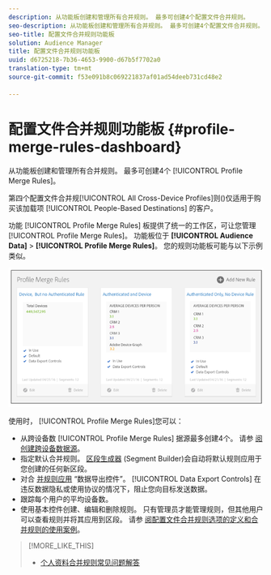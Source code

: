 ```yaml
---
description: 从功能板创建和管理所有合并规则。 最多可创建4个配置文件合并规则。
seo-description: 从功能板创建和管理所有合并规则。 最多可创建4个配置文件合并规则。
seo-title: 配置文件合并规则功能板
solution: Audience Manager
title: 配置文件合并规则功能板
uuid: d6725218-7b36-4653-9900-d67b5f7702a0
translation-type: tm+mt
source-git-commit: f53e091b8c069221837af01ad54deeb731cd48e2

---
```



# 配置文件合并规则功能板 {#profile-merge-rules-dashboard}

从功能板创建和管理所有合并规则。 最多可创建4个 [!UICONTROL Profile Merge Rules]。

第四个配置文件合并规[!UICONTROL All Cross-Device Profiles]则()仅适用于购买该加载项 [!UICONTROL People-Based Destinations] 的客户。

功能 [!UICONTROL Profile Merge Rules] 板提供了统一的工作区，可让您管理 [!UICONTROL Profile Merge Rules]。 功能板位于 **[!UICONTROL Audience Data]** &gt; **[!UICONTROL Profile Merge Rules]**。 您的规则功能板可能与以下示例类似。

![](assets/profile-dashboard.png)

使用时， [!UICONTROL Profile Merge Rules]您可以：

* 从跨设备数 [!UICONTROL Profile Merge Rules] 据源最多创建4个。 请参 [阅创建跨设备数据源](merge-rules-start.md#create-data-source)。
* 指定默认合并规则。 [区段生成器](../segments/segment-builder.md) (Segment Builder)会自动将默认规则应用于您创建的任何新区段。
* 对合 [并规则应用](../data-export-controls.md) “数据导出控件”。 [!UICONTROL Data Export Controls] 在违反数据隐私或使用协议的情况下，阻止您向目标发送数据。
* 跟踪每个用户的平均设备数。
* 使用基本控件创建、编辑和删除规则。 只有管理员才能管理规则，但其他用户可以查看规则并将其应用到区段。 请参 [阅配置文件合并规则选项的定义](merge-rule-definitions.md)[和合并规则的使用案例](merge-rule-targeting-options.md)。

>[!MORE_LIKE_THIS]
>
>* [个人资料合并规则常见问题解答](../../faq/faq-profile-merge.md)

